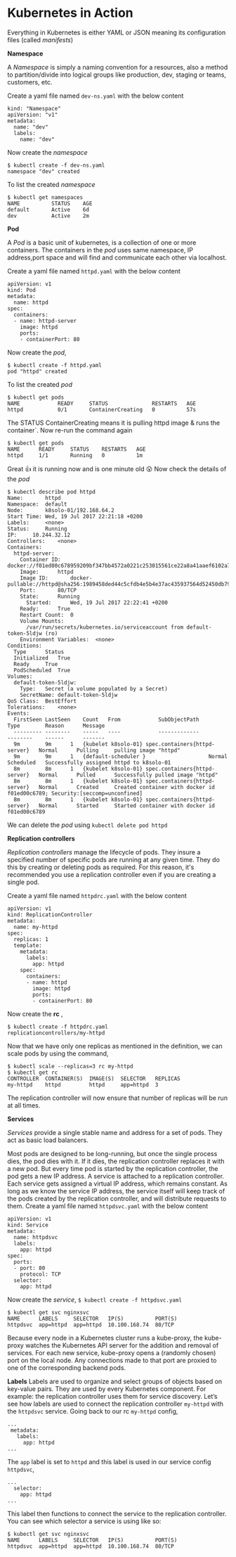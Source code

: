 # Kubernetes in Action

Everything in Kubernetes is either YAML or JSON meaning its configuration files (called *manifests*)

**Namespace**

A *Namespace* is simply a naming convention for a resources, also a method to partition/divide into logical groups like production, dev, staging or teams, customers, etc.

Create a yaml file named `dev-ns.yaml` with the below content
```
kind: "Namespace"
apiVersion: "v1"
metadata:
  name: "dev"
  labels:
    name: "dev"
```
Now create the *namespace* 
```
$ kubectl create -f dev-ns.yaml
namespace "dev" created
```
To list the created *namespace*
```
$ kubectl get namespaces
NAME          STATUS    AGE
default       Active    6d
dev           Active    2m
```

**Pod**

A *Pod* is a basic unit of kubernetes, is a collection of one or more containers. The containers in the *pod* uses same namespace, IP address,port space and will find and communicate each other via localhost.

Create a yaml file named `httpd.yaml` with the below content
```
apiVersion: v1
kind: Pod
metadata:
  name: httpd
spec:
  containers:
  - name: httpd-server
    image: httpd
    ports:
    - containerPort: 80
```
Now create the *pod*,
```
$ kubectl create -f httpd.yaml
pod "httpd" created
```
To list the created *pod*
```
$ kubectl get pods
NAME            READY     STATUS              RESTARTS   AGE
httpd           0/1       ContainerCreating   0          57s
```
The STATUS ContainerCreating means  it is pulling httpd image & runs the container`. Now re-run the command again
```
$ kubectl get pods
NAME      READY     STATUS    RESTARTS   AGE
httpd     1/1       Running   0          1m
```
Great :+1: it is running now and is one minute old :open_mouth:
Now check the details of the *pod*
```
$ kubectl describe pod httpd
Name:		httpd
Namespace:	default
Node:		k8solo-01/192.168.64.2
Start Time:	Wed, 19 Jul 2017 22:21:18 +0200
Labels:		<none>
Status:		Running
IP:		10.244.32.12
Controllers:	<none>
Containers:
  httpd-server:
    Container ID:	docker://f01ed00c678959209bf347bb4572a0221c253015561ce22a8a41aaef6102a730
    Image:		httpd
    Image ID:		docker-pullable://httpd@sha256:1989458ded44c5cfdb4e5b4e37ac435937564d52450db79c972b1b59dda0c7db
    Port:		80/TCP
    State:		Running
      Started:		Wed, 19 Jul 2017 22:22:41 +0200
    Ready:		True
    Restart Count:	0
    Volume Mounts:
      /var/run/secrets/kubernetes.io/serviceaccount from default-token-5ldjw (ro)
    Environment Variables:	<none>
Conditions:
  Type		Status
  Initialized 	True
  Ready 	True
  PodScheduled 	True
Volumes:
  default-token-5ldjw:
    Type:	Secret (a volume populated by a Secret)
    SecretName:	default-token-5ldjw
QoS Class:	BestEffort
Tolerations:	<none>
Events:
  FirstSeen	LastSeen	Count	From			SubObjectPath			Type		Reason		Message
  ---------	--------	-----	----			-------------			--------	------		-------
  9m		9m		1	{kubelet k8solo-01}	spec.containers{httpd-server}	Normal		Pulling		pulling image "httpd"
  9m		9m		1	{default-scheduler }					Normal		Scheduled	Successfully assigned httpd to k8solo-01
  8m		8m		1	{kubelet k8solo-01}	spec.containers{httpd-server}	Normal		Pulled		Successfully pulled image "httpd"
  8m		8m		1	{kubelet k8solo-01}	spec.containers{httpd-server}	Normal		Created		Created container with docker id f01ed00c6789; Security:[seccomp=unconfined]
  8m		8m		1	{kubelet k8solo-01}	spec.containers{httpd-server}	Normal		Started		Started container with docker id f01ed00c6789
```
We can delete the *pod* using `kubectl delete pod httpd`

**Replication controllers**

*Replication controllers* manage the lifecycle of pods. They insure a specified number of specific pods are running at any given time. They do this by creating or deleting pods as required. For this reason, it's recommended you use a replication controller even if you are creating a single pod.

Create a yaml file named `httpdrc.yaml` with the below content
```
apiVersion: v1
kind: ReplicationController
metadata:
  name: my-httpd
spec:
  replicas: 1
  template:
    metadata:
      labels:
        app: httpd
    spec:
      containers:
      - name: httpd
        image: httpd
        ports:
        - containerPort: 80
```
Now create the **rc** ,
```
$ kubectl create -f httpdrc.yaml
replicationcontrollers/my-httpd
```
Now that we have only one replicas as mentioned in the definition, we can scale pods by using the command,
```
$ kubectl scale --replicas=3 rc my-httpd
$ kubectl get rc
CONTROLLER  CONTAINER(S)  IMAGE(S)  SELECTOR   REPLICAS
my-httpd    httpd         httpd     app=httpd  3
```
The replication controller will now ensure that number of replicas will be run at all times.

**Services**

*Services* provide a single stable name and address for a set of pods. They act as basic load balancers.

Most pods are designed to be long-running, but once the single process dies, the pod dies with it. If it dies, the replication controller replaces it with a new pod. But every time pod is started by the replication controller, the pod gets a new IP address.
A service is attached to a replication controller. Each service gets assigned a virtual IP address, which remains constant. As long as we know the service IP address, the service itself will keep track of the pods created by the replication controller, and will distribute requests to them.
Create a yaml file named `httpdsvc.yaml` with the below content
```
apiVersion: v1
kind: Service
metadata:
  name: httpdsvc
  labels:
    app: httpd
spec:
  ports:
  - port: 80
    protocol: TCP
  selector:
    app: httpd
```
Now create the *service*, `$ kubectl create -f httpdsvc.yaml`
```
$ kubectl get svc nginxsvc
NAME      LABELS     SELECTOR   IP(S)          PORT(S)
httpdsvc  app=httpd  app=httpd  10.100.168.74  80/TCP
```
Because every node in a Kubernetes cluster runs a kube-proxy, the kube-proxy watches the Kubernetes API server for the addition and removal of services. For each new service, kube-proxy opens a (randomly chosen) port on the local node. Any connections made to that port are proxied to one of the corresponding backend pods.

**Labels**
Labels are used to organize and select groups of objects based on key-value pairs. They are used by every Kubernetes component. For example: the replication controller uses them for service discovery.
Let’s see how labels are used to connect the replication controller `my-httpd` with the `httpdsvc` service. Going back to our rc `my-httpd` config,
```
...
 metadata:
   labels:
     app: httpd
...
```
The `app` label is set to `httpd` and this label is used in our service config `httpdsvc`,
```
...
  selector:
    app: httpd
...
```
This label then functions to connect the service to the replication controller. You can see which selector a service is using like so:
```
$ kubectl get svc nginxsvc
NAME      LABELS     SELECTOR   IP(S)          PORT(S)
httpdsvc  app=httpd  app=httpd  10.100.168.74  80/TCP
```
